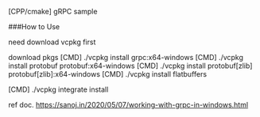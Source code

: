 [CPP/cmake] gRPC sample



###How to Use

need download vcpkg first 



download pkgs
[CMD] ./vcpkg install grpc:x64-windows
[CMD] ./vcpkg install protobuf protobuf:x64-windows
[CMD] ./vcpkg install protobuf[zlib] protobuf[zlib]:x64-windows
[CMD] ./vcpkg install flatbuffers

[CMD] ./vcpkg integrate install

ref doc. https://sanoj.in/2020/05/07/working-with-grpc-in-windows.html


